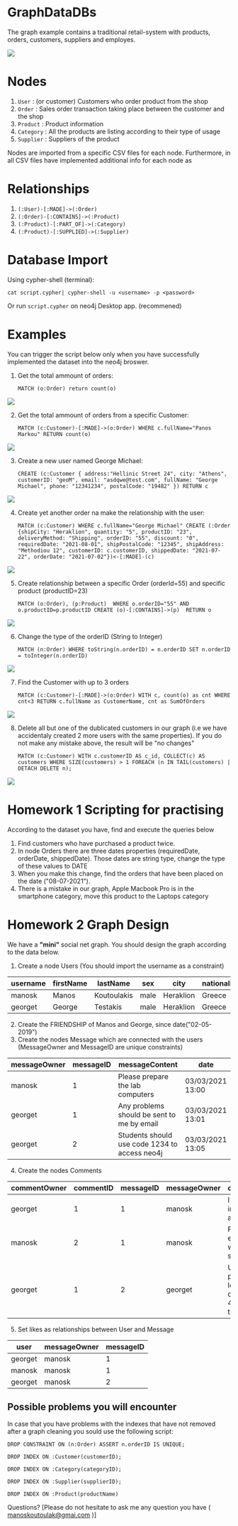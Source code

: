 # GraphDataDBs 


The graph example contains a traditional retail-system with products, orders, customers, suppliers and employes.

<img src="img/graph_ex.png">


# Nodes 

1. `User` : (or customer) Customers who order product from the shop
2. `Order` : Sales order transaction taking place between the customer and the shop
3. `Product` : Product information
4. `Category` : All the products are listing according to their type of usage
5. `Supplier` : Suppliers of the product

Nodes are imported from a specific CSV files for each node. Furthermore, in all CSV files have implemented additional info for each node as 

# Relationships

1. `(:User)-[:MADE]->(:Order)`
2. `(:Order)-[:CONTAINS]->(:Product)`
3. `(:Product)-[:PART_OF]->(:Category)`
4. `(:Product)-[:SUPPLIED]->(:Supplier)`


# Database Import

Using cypher-shell (terminal):

`cat script.cypher| cypher-shell -u <username> -p <password>`

Or run `script.cypher` on neo4j Desktop app. (recommened)


# Examples

You can trigger the script below only when you have successfully implemented the dataset into the neo4j broswer.

1. Get the total ammount of orders:

	`MATCH (o:Order) return count(o)`

<img src="img/1_out.png">

2. Get the total ammount of orders from a specific Customer:

	`MATCH (c:Customer)-[:MADE]->(o:Order) WHERE c.fullName="Panos Markou" RETURN count(o)`

<img src="img/2_out.png">

3. Create a new user named George Michael:

	`CREATE (c:Customer {
    address:"Hellinic Street 24",
    city: "Athens",
    customerID: "geoM",
    email: "asdqwe@test.com",
    fullName: "George Michael",
    phone: "12341234",
    postalCode: "19482" })
    RETURN c`

<img src="img/3_out.png">

4. Create yet another order na make the relationship with the user:

	`MATCH (c:Customer)
	WHERE c.fullName="George Michael"
	CREATE (:Order {shipCity: "Heraklion",
	quantity: "5",
	productID: "23",
	deliveryMethod: "Shipping",
	orderID: "55",
	discount: "0",
	requiredDate: "2021-08-01",
	shipPostalCode: "12345",
	shipAddress: "Methodiou 12",
	customerID: c.customerID,
	shippedDate: "2021-07-22",
	orderDate: "2021-07-02"})<-[:MADE]-(c)`
<img src="img/4_out.png">

5. Create relationship between a specific Order (orderId=55) and specific product (productID=23)

	`MATCH (o:Order), (p:Product) 
	WHERE o.orderID="55" AND o.productID=p.productID
		CREATE (o)-[:CONTAINS]->(p) 
	RETURN o`
<img src="img/5_out.png">

6. Change the type of the orderID (String to Integer)

	`MATCH (n:Order)
	WHERE toString(n.orderID) = n.orderID
	SET n.orderID = toInteger(n.orderID)`

<img src="img/6_out.png">

7. Find the Customer with up to 3 orders
	
	`MATCH (c:Customer)-[:MADE]->(o:Order)
	WITH c, count(o) as cnt
	WHERE cnt<3
	RETURN c.fullName as CustomerName, cnt as SumOfOrders
	`

<img src="img/7_out.png">

8. Delete all but one of the dublicated customers in our graph (i.e we have accidentaly created 2 more users with the same properties). If you do not make any mistake above, the result will be "no changes"
	
	`MATCH (c:Customer)
WITH c.customerID AS c_id, COLLECT(c) AS customers
WHERE SIZE(customers) > 1
FOREACH (n IN TAIL(customers) | DETACH DELETE n);`

<img src="img/8_out.png">

# Homework 1 Scripting for practising

According to the dataset you have, find and execute the queries below

1. Find customers who have purchased a product twice.
2. In node Orders there are three dates properties (requiredDate, orderDate, shippedDate). Those dates are string type, change the type of these values to DATE
3. When you make this change, find the orders that have been placed on the date ("08-07-2021"). 
4. There is a mistake in our graph, Apple Macbook Pro is in the smartphone category, move this product to the Laptops category

# Homework 2 Graph Design

We have a **"mini"** social net graph. You should design the graph according to the data below.

1. Create a node Users (You should import the username as a constraint)
	
| username      | firstName     | lastName      | sex           | city          | nationality   |
| ------------- | ------------- | ------------- | ------------- | ------------- | ------------- |
| manosk        | Manos         | Koutoulakis   | male          | Heraklion     | Greece        |
| georget       | George        | Testakis      | male          | Heraklion     | Greece        |

2. Create the FRIENDSHIP of Manos and George, since date("02-05-2019")
3. Create the nodes Message which are connected with the users (MessageOwner and MessageID are unique constraints)

| messageOwner  | messageID     | messageContent                                | date             | 
| ------------- | ------------- | --------------------------------------------- | ---------------- | 
| manosk        | 1             | Please prepare the lab computers              | 03/03/2021 13:00 |
| georget       | 1             | Any problems should be sent to me by email    | 03/03/2021 13:01 |
| georget       | 2             | Students should use code 1234 to access neo4j | 03/03/2021 13:05 |

4. Create the nodes Comments 

| commentOwner  | commentID     | messageID     | messageOwner  | commentContent                                                                   | date             |
| ------------- | ------------- | ------------- | ------------- | -------------------------------------------------------------------------------- | ---------------- |
| georget       | 1             | 1             | manosk        | I have already installed neo4j on all computers.                                 | 03/03/2021 18:10 |
| manosk        | 2             | 1             | manosk        | Fine, I hope everything goes well this semester.                                 | 03/03/2021 18:10 |
| georget       | 1             | 2             | georget       | Update, password for login to Neo4j has changed. Use 4321 to access the database | 03/03/2021 18:10 |

5. Set likes as relationships between User and Message

| user          | messageOwner  | messageID     |  
| ------------- | ------------- | ------------- |  
| georget       | manosk        | 1             | 
| manosk        | manosk        | 1             |  
| georget       | manosk        | 2             |  




## Possible problems you will encounter

In case that you have problems with the indexes that have not removed after a graph cleaning you sould use the following script:

`DROP CONSTRAINT
ON (n:Order)
ASSERT n.orderID IS UNIQUE;`

`DROP INDEX ON :Customer(customerID);`

`DROP INDEX ON :Category(categoryID);`

`DROP INDEX ON :Supplier(supplierID);`

`DROP INDEX ON :Product(productName)` 

Questions? [Please do not hesitate to ask me any question you have ( manoskoutoulak@gmai.com )]






 
